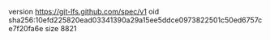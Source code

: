 version https://git-lfs.github.com/spec/v1
oid sha256:10efd225820ead03341390a29a15ee5ddce0973822501c50ed6757ce7f20fa6e
size 8821
